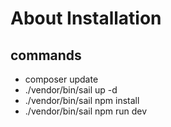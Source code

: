 # About Installation
## commands
- composer update
- ./vendor/bin/sail up -d
- ./vendor/bin/sail npm install
- ./vendor/bin/sail npm run dev
